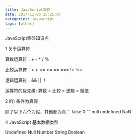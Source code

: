 ```yaml
---
title: JavaScript零碎
date: 2017-11-06 15:25:07
categories: javascript
tags: [other]
---
```


JavaScript零碎知识点

<!--more-->

1 关于运算符

算数运算符：+ - * / %

比较运算符：< > <= >= == === != !==

逻辑运算符：&& || ！

运算符的优先级: 算数 > 比较 > 逻辑 > 赋值

2 if() 条件为真假

除了以下六个为假，其他都为真： false 0 “” null undefined NaN

4 JavaScript 基本数据类型

Undefined Null Number String Boolean
